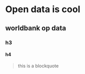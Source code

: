 Open data is cool
=================
worldbank op data
-----------------
### h3
#### h4
> this is a blockquote